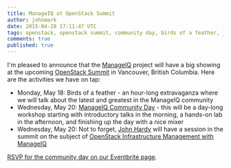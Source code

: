```yaml
---
title: ManageIQ at OpenStack Summit
author: johnmark
date: 2015-04-28 17:11:47 UTC
tags: openstack, openstack summit, community day, birds of a feather, jhardy
comments: true
published: true
---
```


I'm pleased to announce that the [ManageIQ](http://manageiq.org/) project will have a big showing at the upcoming [OpenStack Summit](https://www.openstack.org/summit/) in Vancouver, British Columbia. Here are the activities we have on tap:

- Monday, May 18: Birds of a feather - an hour-long extravaganza where we will talk about the latest and greatest in the ManageIQ community
- Wednesday, May 20: [ManageIQ Community Day](http://miq-oss-cday.eventbrite.com) - this will be a day-long workshop starting with introductory talks in the morning, a hands-on lab in the afternoon, and finishing up the day with a nice mixer
- Wednesday, May 20: Not to forget, [John Hardy](http://cloudformsnow.com/) will have a session in the summit on the subject of [OpenStack Infrastructure Management with ManageIQ](http://sched.co/2qh1) 

[RSVP for the community day on our Eventbrite page](http://miq-oss-cday.eventbrite.com). 
